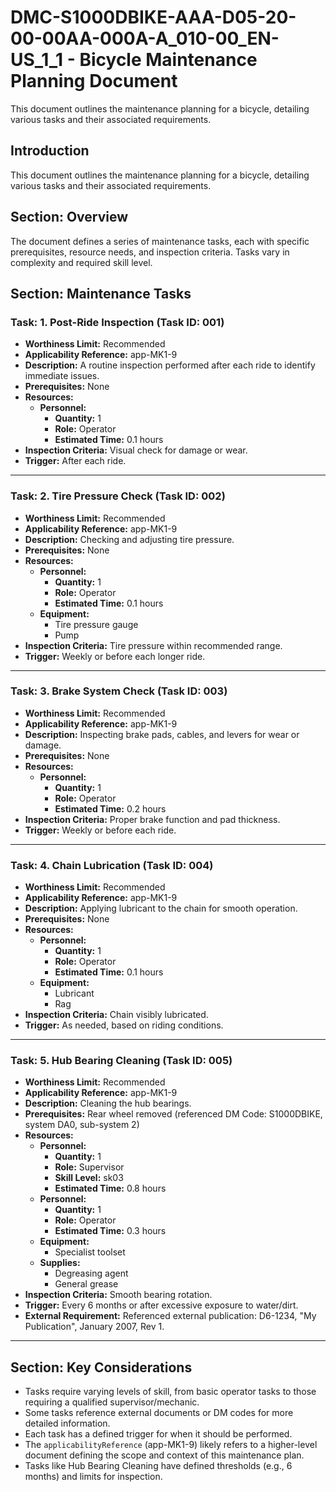 # DMC-S1000DBIKE-AAA-D05-20-00-00AA-000A-A_010-00_EN-US_1_1 - Bicycle Maintenance Planning Document

This document outlines the maintenance planning for a bicycle, detailing various tasks and their associated requirements.

## Introduction

This document outlines the maintenance planning for a bicycle, detailing various tasks and their associated requirements.

## Section: Overview

The document defines a series of maintenance tasks, each with specific prerequisites, resource needs, and inspection criteria. Tasks vary in complexity and required skill level.

## Section: Maintenance Tasks

### Task: 1. Post-Ride Inspection (Task ID: 001)

*   **Worthiness Limit:** Recommended
*   **Applicability Reference:** app-MK1-9
*   **Description:** A routine inspection performed after each ride to identify immediate issues.
*   **Prerequisites:** None
*   **Resources:**
    *   **Personnel:**
        *   **Quantity:** 1
        *   **Role:** Operator
        *   **Estimated Time:** 0.1 hours
*   **Inspection Criteria:** Visual check for damage or wear.
*   **Trigger:** After each ride.

---

### Task: 2. Tire Pressure Check (Task ID: 002)

*   **Worthiness Limit:** Recommended
*   **Applicability Reference:** app-MK1-9
*   **Description:** Checking and adjusting tire pressure.
*   **Prerequisites:** None
*   **Resources:**
    *   **Personnel:**
        *   **Quantity:** 1
        *   **Role:** Operator
        *   **Estimated Time:** 0.1 hours
    *   **Equipment:**
        *   Tire pressure gauge
        *   Pump
*   **Inspection Criteria:** Tire pressure within recommended range.
*   **Trigger:** Weekly or before each longer ride.

---

### Task: 3. Brake System Check (Task ID: 003)

*   **Worthiness Limit:** Recommended
*   **Applicability Reference:** app-MK1-9
*   **Description:** Inspecting brake pads, cables, and levers for wear or damage.
*   **Prerequisites:** None
*   **Resources:**
    *   **Personnel:**
        *   **Quantity:** 1
        *   **Role:** Operator
        *   **Estimated Time:** 0.2 hours
*   **Inspection Criteria:** Proper brake function and pad thickness.
*   **Trigger:** Weekly or before each ride.

---

### Task: 4. Chain Lubrication (Task ID: 004)

*   **Worthiness Limit:** Recommended
*   **Applicability Reference:** app-MK1-9
*   **Description:** Applying lubricant to the chain for smooth operation.
*   **Prerequisites:** None
*   **Resources:**
    *   **Personnel:**
        *   **Quantity:** 1
        *   **Role:** Operator
        *   **Estimated Time:** 0.1 hours
    *   **Equipment:**
        *   Lubricant
        *   Rag
*   **Inspection Criteria:** Chain visibly lubricated.
*   **Trigger:** As needed, based on riding conditions.

---

### Task: 5. Hub Bearing Cleaning (Task ID: 005)

*   **Worthiness Limit:** Recommended
*   **Applicability Reference:** app-MK1-9
*   **Description:** Cleaning the hub bearings.
*   **Prerequisites:** Rear wheel removed (referenced DM Code: S1000DBIKE, system DA0, sub-system 2)
*   **Resources:**
    *   **Personnel:**
        *   **Quantity:** 1
        *   **Role:** Supervisor
        *   **Skill Level:** sk03
        *   **Estimated Time:** 0.8 hours
    *   **Personnel:**
        *   **Quantity:** 1
        *   **Role:** Operator
        *   **Estimated Time:** 0.3 hours
    *   **Equipment:**
        *   Specialist toolset
    *   **Supplies:**
        *   Degreasing agent
        *   General grease
*   **Inspection Criteria:** Smooth bearing rotation.
*   **Trigger:** Every 6 months or after excessive exposure to water/dirt.
*   **External Requirement:** Referenced external publication: D6-1234, "My Publication", January 2007, Rev 1.

---

## Section: Key Considerations

*   Tasks require varying levels of skill, from basic operator tasks to those requiring a qualified supervisor/mechanic.
*   Some tasks reference external documents or DM codes for more detailed information.
*   Each task has a defined trigger for when it should be performed.
*   The `applicabilityReference` (app-MK1-9) likely refers to a higher-level document defining the scope and context of this maintenance plan.
*   Tasks like Hub Bearing Cleaning have defined thresholds (e.g., 6 months) and limits for inspection.
